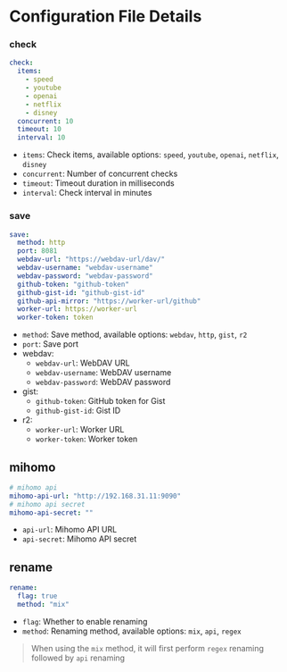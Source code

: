 # Configuration File Details

### check

```yaml
check:
  items:
    - speed
    - youtube
    - openai
    - netflix
    - disney
  concurrent: 10
  timeout: 10
  interval: 10
```

- `items`: Check items, available options: `speed`, `youtube`, `openai`, `netflix`, `disney`
- `concurrent`: Number of concurrent checks
- `timeout`: Timeout duration in milliseconds
- `interval`: Check interval in minutes

### save

```yaml
save:
  method: http
  port: 8081
  webdav-url: "https://webdav-url/dav/"
  webdav-username: "webdav-username"
  webdav-password: "webdav-password"
  github-token: "github-token"
  github-gist-id: "github-gist-id"
  github-api-mirror: "https://worker-url/github"
  worker-url: https://worker-url
  worker-token: token 
```

- `method`: Save method, available options: `webdav`, `http`, `gist`, `r2`
- `port`: Save port
- webdav:
  - `webdav-url`: WebDAV URL
  - `webdav-username`: WebDAV username
  - `webdav-password`: WebDAV password
- gist:
  - `github-token`: GitHub token for Gist
  - `github-gist-id`: Gist ID
- r2:
  - `worker-url`: Worker URL
  - `worker-token`: Worker token

## mihomo

```yaml
# mihomo api
mihomo-api-url: "http://192.168.31.11:9090"
# mihomo api secret
mihomo-api-secret: ""
```

- `api-url`: Mihomo API URL
- `api-secret`: Mihomo API secret

## rename

```yaml
rename:
  flag: true
  method: "mix"
```

- `flag`: Whether to enable renaming
- `method`: Renaming method, available options: `mix`, `api`, `regex`

> When using the `mix` method, it will first perform `regex` renaming followed by `api` renaming 